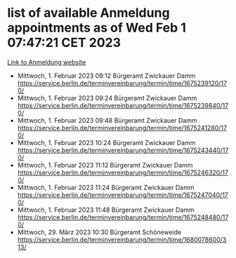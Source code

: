 # list of available Anmeldung appointments as of Wed Feb  1 07:47:21 CET 2023
[Link to Anmeldung website](https://service.berlin.de/terminvereinbarung/termin/tag.php?termin=0&anliegen[]=120686&dienstleisterlist=122210,122217,327316,122219,327312,122227,327314,122231,327346,122243,327348,122252,329742,122260,329745,122262,329748,122254,329751,122271,327278,122273,327274,122277,327276,330436,122280,327294,122282,327290,122284,327292,327539,122291,327270,122285,327266,122286,327264,122296,327268,150230,329760,122301,327282,122297,327286,122294,327284,122312,329763,122314,329775,122304,327330,122311,327334,122309,327332,122281,327352,122279,329772,122276,327324,122274,327326,122267,329766,122246,327318,122251,327320,122257,327322,122208,327298,122226,327300,121362,121364&herkunft=http%3A%2F%2Fservice.berlin.de%2Fdienstleistung%2F120686%2F)
- Mittwoch, 1. Februar 2023 09:12 Bürgeramt Zwickauer Damm https://service.berlin.de/terminvereinbarung/termin/time/1675239120/170/
- Mittwoch, 1. Februar 2023 09:24 Bürgeramt Zwickauer Damm https://service.berlin.de/terminvereinbarung/termin/time/1675239840/170/
- Mittwoch, 1. Februar 2023 09:48 Bürgeramt Zwickauer Damm https://service.berlin.de/terminvereinbarung/termin/time/1675241280/170/
- Mittwoch, 1. Februar 2023 10:24 Bürgeramt Zwickauer Damm https://service.berlin.de/terminvereinbarung/termin/time/1675243440/170/
- Mittwoch, 1. Februar 2023 11:12 Bürgeramt Zwickauer Damm https://service.berlin.de/terminvereinbarung/termin/time/1675246320/170/
- Mittwoch, 1. Februar 2023 11:24 Bürgeramt Zwickauer Damm https://service.berlin.de/terminvereinbarung/termin/time/1675247040/170/
- Mittwoch, 1. Februar 2023 11:48 Bürgeramt Zwickauer Damm https://service.berlin.de/terminvereinbarung/termin/time/1675248480/170/
- Mittwoch, 29. März 2023 10:30 Bürgeramt Schöneweide https://service.berlin.de/terminvereinbarung/termin/time/1680078600/313/
